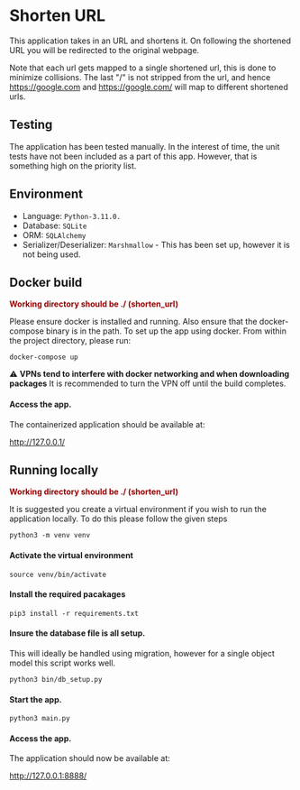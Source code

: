 # Shorten URL

This application takes in an URL and shortens it. On following the shortened URL you will be
redirected to the original webpage.

Note that each url gets mapped to a single shortened url, this is done to minimize collisions.
The last "/" is not stripped from the url, and hence https://google.com and https://google.com/
will map to different shortened urls.

## Testing

The application has been tested manually. In the interest of time, the unit tests have not been
included as a part of this app. However, that is something high on the priority list.

## Environment

- Language: `Python-3.11.0.`
- Database: `SQLite`
- ORM: `SQLAlchemy`
- Serializer/Deserializer: `Marshmallow` - This has been set up, however it is not being used.

## Docker build

<span style="color:#990000">**Working directory should be ./ (shorten_url)**</span>

Please ensure docker is installed and running. Also ensure that the docker-compose binary
is in the path.
To set up the app using docker. From within the project directory, please run:

`docker-compose up`

:warning: **VPNs tend to interfere with docker networking and when downloading packages**
It is recommended to turn the VPN off until the build completes.

#### Access the app.

The containerized application should be available at:

http://127.0.0.1/

## Running locally

<span style="color:#990000">**Working directory should be ./ (shorten_url)**</span>


It is suggested you create a virtual environment if you wish to run the application locally.
To do this please follow the given steps

`python3 -m venv venv`

#### Activate the virtual environment

`source venv/bin/activate`

#### Install the required pacakages

`pip3 install -r requirements.txt`

#### Insure the database file is all setup.

This will ideally be handled using migration, however for a single object model this script works
well.

`python3 bin/db_setup.py`

#### Start the app.

`python3 main.py`

#### Access the app.

The application should now be available at:

http://127.0.0.1:8888/

